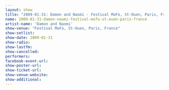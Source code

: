 ```yaml
---
layout: show
title: "2009-01-31: Damon and Naomi - Festival MoFo, St-Ouen, Paris, France"
name: 2009-01-31-damon-naomi-festival-mofo-st-ouen-paris-france
artist-name: 'Damon and Naomi'
show-venue: "Festival MoFo, St-Ouen, Paris, France"
show-setlist: 
show-date: 2009-01-31
show-radio: 
show-lastfm: 
show-cancelled: 
performers: 
facebook-event-url: 
show-poster-url: 
show-ticket-url: 
show-venue-website: 
show-additional: 
---
```


